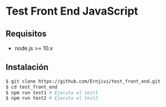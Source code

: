 # Test Front End JavaScript


## Requisitos

* node.js >= 10.x

## Instalación

```bash
$ git clone https://github.com/Ernjivi/test_front_end.git
$ cd test_front_end
$ npm run test1 # Ejecuta el test1
$ npm run test2 # Ejecuta el test2
```

